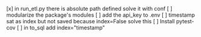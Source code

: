 [x] in run_etl.py there is absolute path defined solve it with conf
[ ] modularize the package's modules 
[ ] add the api_key to .env
[ ] timestamp sat as index but not saved because index=False solve this
[ ] Install pytest-cov
[ ] in to_sql add index="timestamp"
